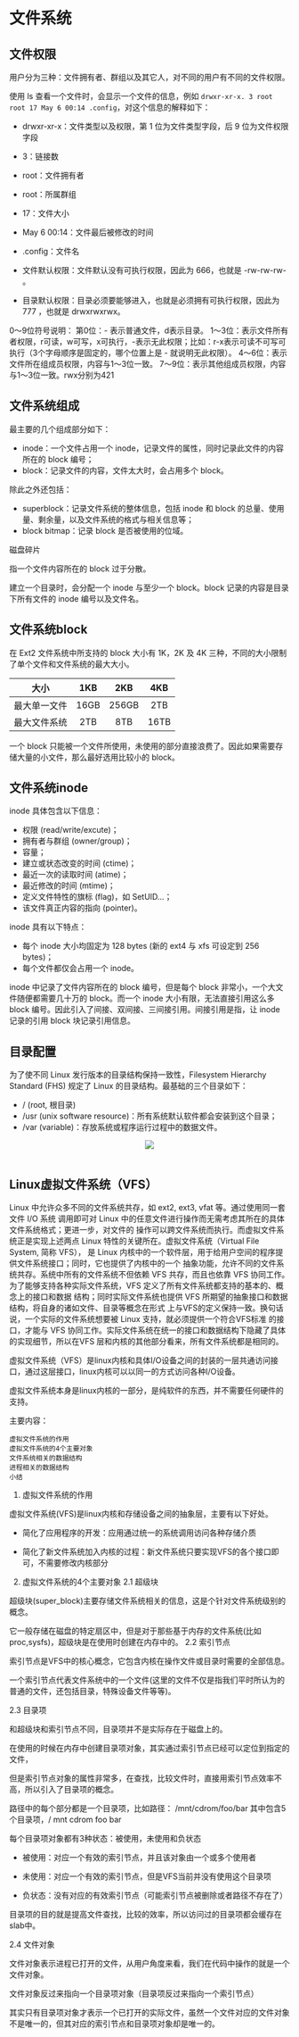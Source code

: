 # 文件系统

## 文件权限

用户分为三种：文件拥有者、群组以及其它人，对不同的用户有不同的文件权限。

使用 ls 查看一个文件时，会显示一个文件的信息，例如 `drwxr-xr-x. 3 root root 17 May 6 00:14 .config`，对这个信息的解释如下：

- drwxr-xr-x：文件类型以及权限，第 1 位为文件类型字段，后 9 位为文件权限字段
- 3：链接数
- root：文件拥有者
- root：所属群组
- 17：文件大小
- May 6 00:14：文件最后被修改的时间
- .config：文件名

- 文件默认权限：文件默认没有可执行权限，因此为 666，也就是 -rw-rw-rw- 。
- 目录默认权限：目录必须要能够进入，也就是必须拥有可执行权限，因此为 777 ，也就是 drwxrwxrwx。

0～9位符号说明： 第0位：- 表示普通文件，d表示目录。 1～3位：表示文件所有者权限，r可读，w可写，x可执行，-表示无此权限；比如：r-x表示可读不可写可执行（3个字母顺序是固定的，哪个位置上是 - 就说明无此权限）。 4～6位：表示文件所在组成员权限，内容与1～3位一致。 7～9位：表示其他组成员权限，内容与1～3位一致。rwx分别为421

## 文件系统组成

最主要的几个组成部分如下：

- inode：一个文件占用一个 inode，记录文件的属性，同时记录此文件的内容所在的 block 编号；
- block：记录文件的内容，文件太大时，会占用多个 block。

除此之外还包括：

- superblock：记录文件系统的整体信息，包括 inode 和 block 的总量、使用量、剩余量，以及文件系统的格式与相关信息等；
- block bitmap：记录 block 是否被使用的位域。

磁盘碎片

指一个文件内容所在的 block 过于分散。

建立一个目录时，会分配一个 inode 与至少一个 block。block 记录的内容是目录下所有文件的 inode 编号以及文件名。

## 文件系统block

在 Ext2 文件系统中所支持的 block 大小有 1K，2K 及 4K 三种，不同的大小限制了单个文件和文件系统的最大大小。

| 大小 | 1KB | 2KB | 4KB |
| :---: | :---: | :---: | :---: |
| 最大单一文件 | 16GB | 256GB | 2TB |
| 最大文件系统 | 2TB | 8TB | 16TB |

一个 block 只能被一个文件所使用，未使用的部分直接浪费了。因此如果需要存储大量的小文件，那么最好选用比较小的 block。

## 文件系统inode

inode 具体包含以下信息：

- 权限 (read/write/excute)；
- 拥有者与群组 (owner/group)；
- 容量；
- 建立或状态改变的时间 (ctime)；
- 最近一次的读取时间 (atime)；
- 最近修改的时间 (mtime)；
- 定义文件特性的旗标 (flag)，如 SetUID...；
- 该文件真正内容的指向 (pointer)。

inode 具有以下特点：

- 每个 inode 大小均固定为 128 bytes (新的 ext4 与 xfs 可设定到 256 bytes)；
- 每个文件都仅会占用一个 inode。

inode 中记录了文件内容所在的 block 编号，但是每个 block 非常小，一个大文件随便都需要几十万的 block。而一个 inode 大小有限，无法直接引用这么多 block 编号。因此引入了间接、双间接、三间接引用。间接引用是指，让 inode 记录的引用 block 块记录引用信息。

## 目录配置

为了使不同 Linux 发行版本的目录结构保持一致性，Filesystem Hierarchy Standard (FHS) 规定了 Linux 的目录结构。最基础的三个目录如下：

- / (root, 根目录)
- /usr (unix software resource)：所有系统默认软件都会安装到这个目录；
- /var (variable)：存放系统或程序运行过程中的数据文件。

<div align="center"> <img src="pics/linux-filesystem.png" width=""/> </div><br>

## Linux虚拟文件系统（VFS）

Linux 中允许众多不同的文件系统共存，如 ext2, ext3, vfat 等。通过使用同一套文件 I/O 系统 调用即可对 Linux 中的任意文件进行操作而无需考虑其所在的具体文件系统格式；更进一步，对文件的 操作可以跨文件系统而执行。而虚拟文件系统正是实现上述两点 Linux 特性的关键所在。虚拟文件系统（Virtual File System, 简称 VFS）， 是 Linux 内核中的一个软件层，用于给用户空间的程序提供文件系统接口；同时，它也提供了内核中的一个 抽象功能，允许不同的文件系统共存。系统中所有的文件系统不但依赖 VFS 共存，而且也依靠 VFS 协同工作。为了能够支持各种实际文件系统，VFS 定义了所有文件系统都支持的基本的、概念上的接口和数据 结构；同时实际文件系统也提供 VFS 所期望的抽象接口和数据结构，将自身的诸如文件、目录等概念在形式 上与VFS的定义保持一致。换句话说，一个实际的文件系统想要被 Linux 支持，就必须提供一个符合VFS标准 的接口，才能与 VFS 协同工作。实际文件系统在统一的接口和数据结构下隐藏了具体的实现细节，所以在VFS 层和内核的其他部分看来，所有文件系统都是相同的。

虚拟文件系统（VFS）是linux内核和具体I/O设备之间的封装的一层共通访问接口，通过这层接口，linux内核可以以同一的方式访问各种I/O设备。

虚拟文件系统本身是linux内核的一部分，是纯软件的东西，并不需要任何硬件的支持。

 

主要内容：

    虚拟文件系统的作用
    虚拟文件系统的4个主要对象
    文件系统相关的数据结构
    进程相关的数据结构
    小结

 

 
1. 虚拟文件系统的作用

虚拟文件系统(VFS)是linux内核和存储设备之间的抽象层，主要有以下好处。

- 简化了应用程序的开发：应用通过统一的系统调用访问各种存储介质

- 简化了新文件系统加入内核的过程：新文件系统只要实现VFS的各个接口即可，不需要修改内核部分

 
2. 虚拟文件系统的4个主要对象
2.1 超级块

超级块(super_block)主要存储文件系统相关的信息，这是个针对文件系统级别的概念。

它一般存储在磁盘的特定扇区中，但是对于那些基于内存的文件系统(比如proc,sysfs)，超级块是在使用时创建在内存中的。
2.2 索引节点

索引节点是VFS中的核心概念，它包含内核在操作文件或目录时需要的全部信息。

一个索引节点代表文件系统中的一个文件(这里的文件不仅是指我们平时所认为的普通的文件，还包括目录，特殊设备文件等等)。

2.3 目录项

和超级块和索引节点不同，目录项并不是实际存在于磁盘上的。

在使用的时候在内存中创建目录项对象，其实通过索引节点已经可以定位到指定的文件，

但是索引节点对象的属性非常多，在查找，比较文件时，直接用索引节点效率不高，所以引入了目录项的概念。

 

路径中的每个部分都是一个目录项，比如路径： /mnt/cdrom/foo/bar 其中包含5个目录项，/ mnt cdrom foo bar

 

每个目录项对象都有3种状态：被使用，未使用和负状态

- 被使用：对应一个有效的索引节点，并且该对象由一个或多个使用者

- 未使用：对应一个有效的索引节点，但是VFS当前并没有使用这个目录项

- 负状态：没有对应的有效索引节点（可能索引节点被删除或者路径不存在了）

 

目录项的目的就是提高文件查找，比较的效率，所以访问过的目录项都会缓存在slab中。

2.4 文件对象

文件对象表示进程已打开的文件，从用户角度来看，我们在代码中操作的就是一个文件对象。

文件对象反过来指向一个目录项对象（目录项反过来指向一个索引节点）

其实只有目录项对象才表示一个已打开的实际文件，虽然一个文件对应的文件对象不是唯一的，但其对应的索引节点和目录项对象却是唯一的。